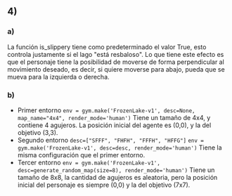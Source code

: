 ## 4)
### a)
La función is_slippery tiene como predeterminado el valor True, esto controla justamente si el lago "está resbaloso". Lo que tiene este efecto es que el personaje tiene la posibilidad de moverse de forma perpendicular al movimiento deseado, es decir, si quiere moverse para abajo, pueda que se mueva para la izquierda o derecha.
### b)
- Primer entorno
	`env = gym.make('FrozenLake-v1', desc=None, map_name="4x4", render_mode='human')`
	Tiene un tamaño de 4x4, y contiene 4 agujeros. La posición inicial del agente es (0,0), y la del objetivo (3,3).
- Segundo entorno
	`desc=["SFFF", "FHFH", "FFFH", "HFFG"]`
	`env = gym.make('FrozenLake-v1', desc=desc, render_mode='human')`
	Tiene la misma configuración que el primer entorno.
- Tercer entorno
	`env = gym.make('FrozenLake-v1', desc=generate_random_map(size=8), render_mode='human')`
	Tiene un tamaño de 8x8, la cantidad de agujeros es aleatoria, pero la posición inicial del personaje es siempre (0,0) y la del objetivo (7x7).
